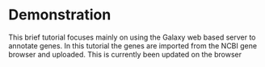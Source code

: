 # Demonstration 

This brief tutorial focuses mainly on using the Galaxy web based server to annotate genes.
In this tutorial the genes are imported from the NCBI gene browser and uploaded.
This is currently been updated on the browser

